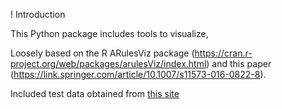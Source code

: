 ! Introduction

This Python package includes tools to visualize,

Loosely based on the R ARulesViz package (https://cran.r-project.org/web/packages/arulesViz/index.html) and this paper (https://link.springer.com/article/10.1007/s11573-016-0822-8).

Included test data obtained from [this site](https://data.world/zpencer/transaction-itemset)